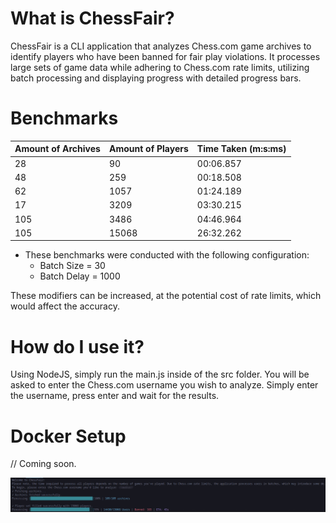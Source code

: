 # What is ChessFair?

ChessFair is a CLI application that analyzes Chess.com game archives to identify players who have been banned for fair play violations. It processes large sets of game data while adhering to Chess.com rate limits, utilizing batch processing and displaying progress with detailed progress bars.

# Benchmarks

| Amount of Archives       | Amount of Players     | Time Taken (m:s:ms) |
|--------------------------|-----------------------|---------------------|
| 28                       | 90                    | 00:06.857           |
| 48                       | 259                   | 00:18.508           |
| 62                       | 1057                  | 01:24.189           |
| 17                       | 3209                  | 03:30.215           |
| 105                      | 3486                  | 04:46.964           |
| 105                      | 15068                 | 26:32.262           |

* These benchmarks were conducted with the following configuration:
    - Batch Size  = 30
    - Batch Delay = 1000

These modifiers can be increased, at the potential cost of rate limits, which would affect the accuracy.

# How do I use it?

Using NodeJS, simply run the main.js inside of the src folder. You will be asked to enter the Chess.com username you wish to analyze. Simply enter the username, press enter and wait for the results.

# Docker Setup

// Coming soon.

![ChessFair Demo Image](assets/demo.jpg)
